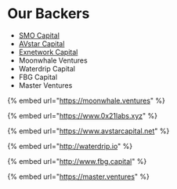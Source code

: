 # Our Backers

* [SMO Capital ](https://www.smocapital.net)
* [AVstar Capital ](https://www.avstarcapital.net)
* [Exnetwork Capital ](https://exnetworkcapital.com)
* Moonwhale Ventures&#x20;
* Waterdrip Capital
* FBG Capital&#x20;
* Master Ventures

{% embed url="https://moonwhale.ventures" %}

{% embed url="https://www.0x21labs.xyz" %}

{% embed url="https://www.avstarcapital.net" %}

{% embed url="http://waterdrip.io" %}

{% embed url="http://www.fbg.capital" %}

{% embed url="https://master.ventures" %}
